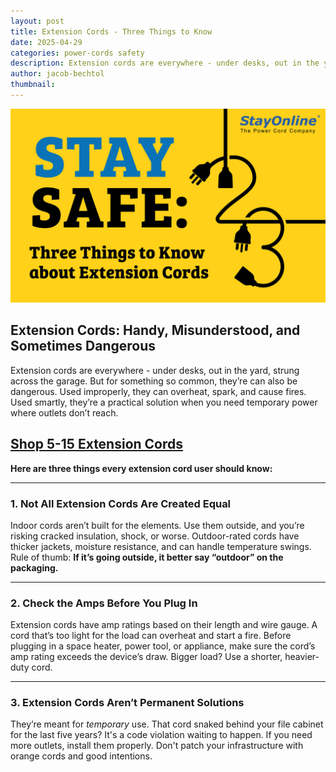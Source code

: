 ```yaml
---
layout: post
title: Extension Cords - Three Things to Know
date: 2025-04-29
categories: power-cords safety
description: Extension cords are everywhere - under desks, out in the yard, strung across the garage. But for something so common, they’re can also be dangerous. Used improperly, they can overheat, spark, and cause fires.
author: jacob-bechtol
thumbnail:
---
```

![Graphic showing text that says  Stay Safe: Three things to know about extension cords.](/assets/images/posts/SOL_Stay_Safe_updated.jpg "Extension Cords - Three Things to Know")

## Extension Cords: Handy, Misunderstood, and Sometimes Dangerous

Extension cords are everywhere - under desks, out in the yard, strung across the garage. But for something so common, they’re can also be dangerous. Used improperly, they can overheat, spark, and cause fires. Used smartly, they’re a practical solution when you need temporary power where outlets don’t reach.

## [Shop 5-15 Extension Cords](https://www.stayonline.com/category/c-nema-5-15-to-5-15-cords.asp)

**Here are three things every extension cord user should know:**

---

### 1. **Not All Extension Cords Are Created Equal**

Indoor cords aren’t built for the elements. Use them outside, and you’re risking cracked insulation, shock, or worse. Outdoor-rated cords have thicker jackets, moisture resistance, and can handle temperature swings. Rule of thumb: **If it’s going outside, it better say “outdoor” on the packaging.**

---

### 2. **Check the Amps Before You Plug In**

Extension cords have amp ratings based on their length and wire gauge. A cord that’s too light for the load can overheat and start a fire. Before plugging in a space heater, power tool, or appliance, make sure the cord’s amp rating exceeds the device’s draw. Bigger load? Use a shorter, heavier-duty cord.

---

### 3. **Extension Cords Aren’t Permanent Solutions**

They’re meant for _temporary_ use. That cord snaked behind your file cabinet for the last five years? It's a code violation waiting to happen. If you need more outlets, install them properly. Don't patch your infrastructure with orange cords and good intentions.